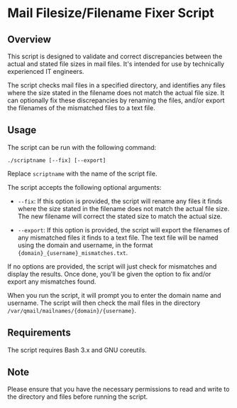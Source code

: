 # Mail Filesize/Filename Fixer Script

## Overview

This script is designed to validate and correct discrepancies between the actual and stated file sizes in mail files. It's intended for use by technically experienced IT engineers.

The script checks mail files in a specified directory, and identifies any files where the size stated in the filename does not match the actual file size. It can optionally fix these discrepancies by renaming the files, and/or export the filenames of the mismatched files to a text file.

## Usage

The script can be run with the following command:

```
./scriptname [--fix] [--export]
```

Replace `scriptname` with the name of the script file.

The script accepts the following optional arguments:

- `--fix`: If this option is provided, the script will rename any files it finds where the size stated in the filename does not match the actual file size. The new filename will correct the stated size to match the actual size.

- `--export`: If this option is provided, the script will export the filenames of any mismatched files it finds to a text file. The text file will be named using the domain and username, in the format `{domain}_{username}_mismatches.txt`.

If no options are provided, the script will just check for mismatches and display the results. Once done, you'll be given the option to fix and/or export any mismatches found.

When you run the script, it will prompt you to enter the domain name and username. The script will then check the mail files in the directory `/var/qmail/mailnames/{domain}/{username}`.

## Requirements

The script requires Bash 3.x and GNU coreutils.

## Note

Please ensure that you have the necessary permissions to read and write to the directory and files before running the script.
